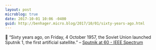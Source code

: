 ```yaml
---
layout: post
microblog: true
date: 2017-10-01 10:06 -0400
guid: http://benhager.micro.blog/2017/10/01/sixty-years-ago.html
---
```

🚀 “Sixty years ago, on Friday, 4 October 1957, the Soviet Union launched Sputnik 1, the first artificial satellite.” – [Sputnik at 60 - IEEE Spectrum](https://spectrum.ieee.org/aerospace/satellites/sputnik-at-60)
